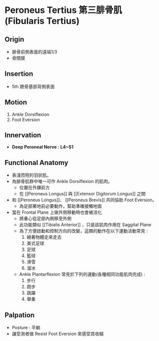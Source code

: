 # Peroneus Tertius 第三腓骨肌(Fibularis Tertius)
## Origin
* 腓骨前側表面的遠端1/3
* 骨間膜  

## Insertion
* 5th 蹠骨基部背側表面  

## Motion
1. Ankle Dorsiflexion
2. Foot Eversion  

## Innervation
* **Deep Peroneal Nerve** : **L4~S1**  

## Functional Anatomy
* 表淺而短的羽狀肌。
* 為腓骨肌群中唯一可作 Ankle Dorsiflexion 的肌肉。
	* 位置在外髁前方
	* 在 [[Peroneus Longus]] 與 [[Extensor Digitorum Longus]] 之間
* 和 [[Peroneus Longus]]、 [[Peroneus Brevis]] 共同協助 Foot Eversion。
	* 為足部著地前必要動作，幫助準確接觸地面
* 當在 Frontal Plane 上做外側移動時也會被活化
	* 將重心從足部內側移至外側
	* 此功能類似 [[Tibialis Anterior]] ，只是該肌肉作用在 Saggital Plane
	* 為了方便啟動和控制方向的改變，這類的動作在以下運動活動常見 :
		1. 繞著物體走來走去
		2. 美式足球
		3. 足球
		4. 籃球
		5. 滑雪
		6. 溜冰
	* Ankle Plantarflexion 常見於下列的運動(各種相同功能肌肉完成) :
		1. 步行
		2. 跑步
		3. 跳躍
		4. 舉重  
 
## Palpation
* Posture : 平躺
* 讓受測者做 Resist Foot Eversion 來感受其收縮